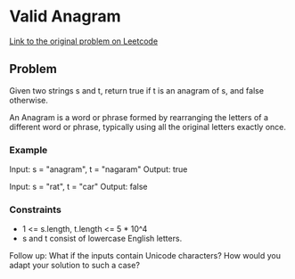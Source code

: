 # Valid Anagram

[Link to the original problem on Leetcode](https://leetcode.com/problems/valid-anagram/)

## Problem

Given two strings s and t, return true if t is an anagram of s, and false otherwise.

An Anagram is a word or phrase formed by rearranging the letters of a different word or phrase, typically using all the original letters exactly once.

### Example

Input: s = "anagram", t = "nagaram"
Output: true

Input: s = "rat", t = "car"
Output: false

### Constraints

- 1 <= s.length, t.length <= 5 * 10^4
- s and t consist of lowercase English letters.
 

Follow up: What if the inputs contain Unicode characters? How would you adapt your solution to such a case?
